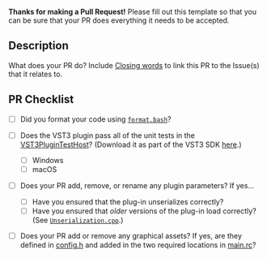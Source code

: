 **Thanks for making a Pull Request!**
Please fill out this template so that you can be sure that your PR does everything it needs to be accepted.

## Description
What does your PR do?
Include [Closing words](https://docs.github.com/en/issues/tracking-your-work-with-issues/using-issues/linking-a-pull-request-to-an-issue) to link this PR to the Issue(s) that it relates to.

## PR Checklist
- [ ] Did you format your code using [`format.bash`](https://github.com/sdatkinson/NeuralAmpModelerPlugin/blob/main/format.bash)?
- [ ] Does the VST3 plugin pass all of the unit tests in the [VST3PluginTestHost](https://steinbergmedia.github.io/vst3_dev_portal/pages/What+is+the+VST+3+SDK/Plug-in+Test+Host.html)? (Download it as part of the VST3 SDK [here](https://www.steinberg.net/developers/).)
  - [ ] Windows
  - [ ] macOS
- [ ] Does your PR add, remove, or rename any plugin parameters? If yes...
  - [ ] Have you ensured that the plug-in unserializes correctly?
  - [ ] Have you ensured that _older_ versions of the plug-in load correctly? (See [`Unserialization.cpp`](https://github.com/sdatkinson/NeuralAmpModelerPlugin/blob/main/NeuralAmpModeler/Unserialization.cpp).)
- [ ] Does your PR add or remove any graphical assets? If yes, are they defined in [config.h](https://github.com/olilarkin/NeuralAmpModelerPlugin/blob/main/NeuralAmpModeler/config.h) and added in the two required locations in [main.rc](https://github.com/olilarkin/NeuralAmpModelerPlugin/blob/main/NeuralAmpModeler/resources/main.rc)?
  

